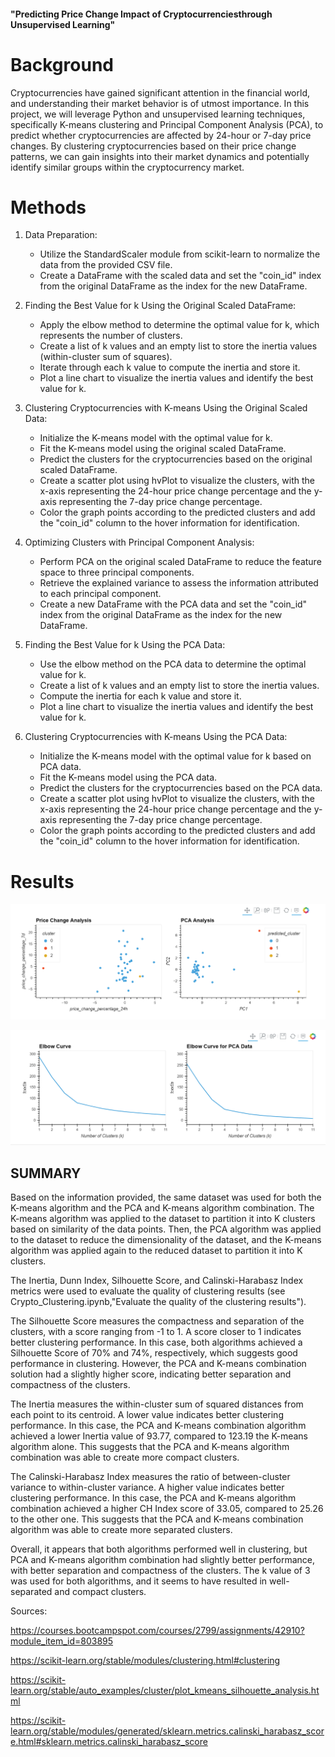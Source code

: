 
#### "Predicting Price Change Impact of Cryptocurrenciesthrough Unsupervised Learning"



# Background

Cryptocurrencies have gained significant attention in the financial world, and understanding their market behavior is of utmost importance. In this project, we will leverage Python and unsupervised learning techniques, specifically K-means clustering and Principal Component Analysis (PCA), to predict whether cryptocurrencies are affected by 24-hour or 7-day price changes. By clustering cryptocurrencies based on their price change patterns, we can gain insights into their market dynamics and potentially identify similar groups within the cryptocurrency market.

# Methods

1. Data Preparation:
   - Utilize the StandardScaler module from scikit-learn to normalize the data from the provided CSV file.
   - Create a DataFrame with the scaled data and set the "coin_id" index from the original DataFrame as the index for the new DataFrame.

2. Finding the Best Value for k Using the Original Scaled DataFrame:
   - Apply the elbow method to determine the optimal value for k, which represents the number of clusters.
   - Create a list of k values and an empty list to store the inertia values (within-cluster sum of squares).
   - Iterate through each k value to compute the inertia and store it.
   - Plot a line chart to visualize the inertia values and identify the best value for k.

3. Clustering Cryptocurrencies with K-means Using the Original Scaled Data:
   - Initialize the K-means model with the optimal value for k.
   - Fit the K-means model using the original scaled DataFrame.
   - Predict the clusters for the cryptocurrencies based on the original scaled DataFrame.
   - Create a scatter plot using hvPlot to visualize the clusters, with the x-axis representing the 24-hour price change percentage and the y-axis representing the 7-day price change percentage.
   - Color the graph points according to the predicted clusters and add the "coin_id" column to the hover information for identification.

4. Optimizing Clusters with Principal Component Analysis:
   - Perform PCA on the original scaled DataFrame to reduce the feature space to three principal components.
   - Retrieve the explained variance to assess the information attributed to each principal component.
   - Create a new DataFrame with the PCA data and set the "coin_id" index from the original DataFrame as the index for the new DataFrame.

5. Finding the Best Value for k Using the PCA Data:
   - Use the elbow method on the PCA data to determine the optimal value for k.
   - Create a list of k values and an empty list to store the inertia values.
   - Compute the inertia for each k value and store it.
   - Plot a line chart to visualize the inertia values and identify the best value for k.

6. Clustering Cryptocurrencies with K-means Using the PCA Data:
   - Initialize the K-means model with the optimal value for k based on PCA data.
   - Fit the K-means model using the PCA data.
   - Predict the clusters for the cryptocurrencies based on the PCA data.
   - Create a scatter plot using hvPlot to visualize the clusters, with the x-axis representing the 24-hour price change percentage and the y-axis representing the 7-day price change percentage.
   - Color the graph points according to the predicted clusters and add the "coin_id" column to the hover information for identification.


# Results


![Alt text](Images/clustering_comparison.png)



![Alt text](Images/elbows_comparison.png)




## SUMMARY


Based on the information provided, the same dataset was used for both the K-means algorithm and the PCA and K-means algorithm combination. The K-means algorithm was applied to the dataset to partition it into K clusters based on similarity of the data points. Then, the PCA algorithm was applied to the dataset to reduce the dimensionality of the dataset, and the K-means algorithm was applied again to the reduced dataset to partition it into K clusters.


The Inertia, Dunn Index, Silhouette Score, and Calinski-Harabasz Index  metrics were used to evaluate the quality of clustering results (see Crypto_Clustering.ipynb,"Evaluate the quality of the clustering results").

The Silhouette Score measures the compactness and separation of the clusters, with a score ranging from -1 to 1. A score closer to 1 indicates better clustering performance. In this case, both algorithms achieved a Silhouette Score of 70% and 74%, respectively, which suggests good performance in clustering. However, the PCA and K-means combination solution had a slightly higher score, indicating better separation and compactness of the clusters.

The Inertia measures the within-cluster sum of squared distances from each point to its centroid. A lower value indicates better clustering performance. In this case, the PCA and K-means combination algorithm achieved a lower Inertia value of 93.77, compared to 123.19 the K-means algorithm alone. This suggests that the PCA and K-means algorithm combination was able to create more compact clusters.

The Calinski-Harabasz Index measures the ratio of between-cluster variance to within-cluster variance. A higher value indicates better clustering performance. In this case, the PCA and K-means algorithm combination achieved a higher CH Index score of 33.05, compared to 25.26 to the other one. This suggests that the PCA and K-means combination algorithm was able to create more separated clusters.

Overall, it appears that both algorithms performed well in clustering, but PCA and K-means algorithm combination had slightly better performance, with better separation and compactness of the clusters. The k value of 3 was used for both algorithms, and it seems to have resulted in well-separated and compact clusters.




Sources:

https://courses.bootcampspot.com/courses/2799/assignments/42910?module_item_id=803895

https://scikit-learn.org/stable/modules/clustering.html#clustering

https://scikit-learn.org/stable/auto_examples/cluster/plot_kmeans_silhouette_analysis.html

https://scikit-learn.org/stable/modules/generated/sklearn.metrics.calinski_harabasz_score.html#sklearn.metrics.calinski_harabasz_score


